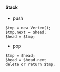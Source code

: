 #### Stack
- push
~~~
$tmp = new Vertex();
$tmp.next = $head;
$head = $tmp;
~~~

- pop
~~~
$tmp = $head;
$head = $head.next
delete or return $tmp;
~~~


